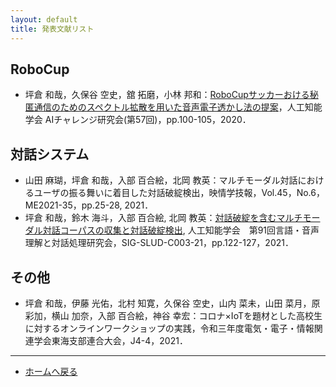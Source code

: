 ```yaml
---
layout: default
title: 発表文献リスト
---
```


## RoboCup
- 坪倉 和哉，久保谷 空史，舘 拓磨，小林 邦和：[RoboCupサッカーおける秘匿通信のためのスペクトル拡散を用いた音声電子透かし法の提案](http://www.osaka-kyoiku.ac.jp/~challeng/SIG-Challenge-057/)，人工知能学会 AIチャレンジ研究会(第57回)，pp.100-105，2020．

## 対話システム
- 山田 麻瑚，坪倉 和哉，入部 百合絵，北岡 教英：マルチモーダル対話におけるユーザの振る舞いに着目した対話破綻検出，映情学技報，Vol.45，No.6，ME2021-35，pp.25-28, 2021．
- 坪倉 和哉，鈴木 海斗，入部 百合絵, 北岡 教英：[対話破綻を含むマルチモーダル対話コーパスの収集と対話破綻検出](https://jsai.ixsq.nii.ac.jp/ej/index.php?active_action=repository_view_main_item_detail&page_id=13&block_id=23&item_id=10997&item_no=1), 人工知能学会　第91回言語・音声理解と対話処理研究会，SIG-SLUD-C003-21，pp.122-127，2021．

## その他
- 坪倉 和哉，伊藤 光佑，北村 知寛，久保谷 空史，山内 菜未，山田 菜月，原 彩加，横山 加奈，入部 百合絵，神谷 幸宏：コロナ×IoTを題材とした高校生に対するオンラインワークショップの実践，令和三年度電気・電子・情報関連学会東海支部連合大会，J4-4，2021．

---
- [ホームへ戻る](../)
